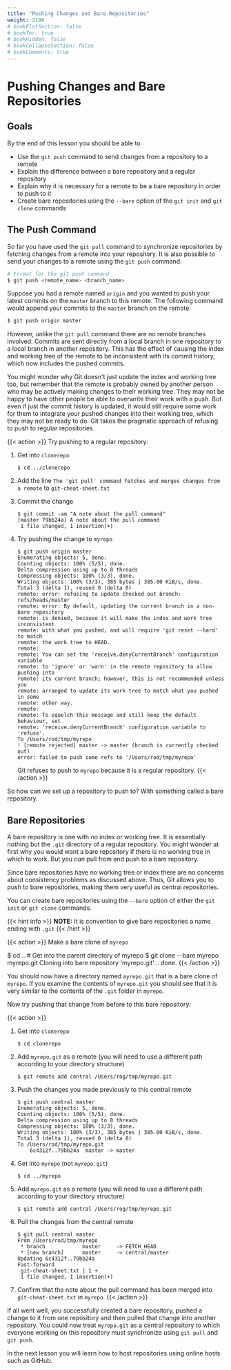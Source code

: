 ```yaml
---
title: "Pushing Changes and Bare Repositories"
weight: 2190
# bookFlatSection: false
# bookToc: true
# bookHidden: false
# bookCollapseSection: false
# bookComments: true
---
```


# Pushing Changes and Bare Repositories

## Goals

By the end of this lesson you should be able to

- Use the `git push` command to send changes from a repository to a remote
- Explain the difference between a bare repository and a regular repository
- Explain why it is necessary for a remote to be a bare repository in order to push to it
- Create bare repositories using the `--bare` option of the `git init` and `git clone` commands

## The Push Command

So far you have used the `git pull` command to synchronize repositories by fetching changes from a remote into your repository.  It is also possible to send your changes to a remote using the `git push` command.  

```sh
# Format for the git push command
$ git push <remote_name> <branch_name>
```

Suppose you had a remote named `origin` and you wanted to push your latest commits on the `master` branch to this remote.  The following command would append your commits to the `master` branch on the remote:

```sh
$ git push origin master
```

However, unlike the `git pull` command there are no remote branches involved.  Commits are sent directly from a local branch in one repository to a local branch in another repository.  This has the effect of causing the index and working tree of the remote to be inconsistent with its commit history, which now includes the pushed commits.

You might wonder why Git doesn't just update the index and working tree too, but remember that the remote is probably owned by another person who may be actively making changes to their working tree. They may not be happy to have other people be able to overwrite their work with a push.  But even if just the commit history is updated, it would still require some work for them to integrate your pushed changes into their working tree, which they may not be ready to do.  Git takes the pragmatic approach of refusing to push to regular repositories.

{{< action >}}
Try pushing to a regular repository:
1. Get into `clonerepo`
    ```text
    $ cd ../clonerepo
    ```
2. Add the line `The 'git pull' command fetches and merges changes from a remote` to `git-cheat-sheet.txt`
3. Commit the change
    ```text
    $ git commit -am "A note about the pull command"
    [master 79bb24a] A note about the pull command
     1 file changed, 1 insertion(+)
    ```
4. Try pushing the change to `myrepo`
    ```text
    $ git push origin master
    Enumerating objects: 5, done.
    Counting objects: 100% (5/5), done.
    Delta compression using up to 8 threads
    Compressing objects: 100% (3/3), done.
    Writing objects: 100% (3/3), 385 bytes | 385.00 KiB/s, done.
    Total 3 (delta 1), reused 0 (delta 0)
    remote: error: refusing to update checked out branch: refs/heads/master
    remote: error: By default, updating the current branch in a non-bare repository
    remote: is denied, because it will make the index and work tree inconsistent
    remote: with what you pushed, and will require 'git reset --hard' to match
    remote: the work tree to HEAD.
    remote: 
    remote: You can set the 'receive.denyCurrentBranch' configuration variable
    remote: to 'ignore' or 'warn' in the remote repository to allow pushing into
    remote: its current branch; however, this is not recommended unless you
    remote: arranged to update its work tree to match what you pushed in some
    remote: other way.
    remote: 
    remote: To squelch this message and still keep the default behaviour, set
    remote: 'receive.denyCurrentBranch' configuration variable to 'refuse'.
    To /Users/rod/tmp/myrepo
    ! [remote rejected] master -> master (branch is currently checked out)
    error: failed to push some refs to '/Users/rod/tmp/myrepo'
    ```

    Git refuses to push to `myrepo` because it is a regular repository.
{{< /action >}}

So how can we set up a repository to push to?  With something called a bare repository.

## Bare Repositories

A bare repository is one with no index or working tree.  It is essentially nothing but the `.git` directory of a regular repository.  You might wonder at first why you would want a bare repository if there is no working tree in which to work.  But you *can* pull from and push to a bare repository.

Since bare repositories have no working tree or index there are no concerns about consistency problems as discussed above.  Thus, Git allows you to push to bare repositories, making them very useful as central repositories.

You can create bare repositories using the `--bare` option of either the `git init` or `git clone` commands.

{{< hint info >}}
**NOTE:** It is convention to give bare repositories a name ending with `.git`
{{< /hint >}}

{{< action >}}
Make a bare clone of `myrepo`

$ cd ..   # Get into the parent directory of myrepo
$ git clone --bare myrepo myrepo.git
Cloning into bare repository 'myrepo.git'...
done.
{{< /action >}}

You should now have a directory named `myrepo.git` that is a bare clone of `myrepo`.  If you examine the contents of `myrepo.git` you should see that it is very similar to the contents of the `.git` folder in `myrepo`.

Now try pushing that change from before to this bare repository:

{{< action >}}
1. Get into `clonerepo`
    ```text
    $ cd clonerepo
    ```
2. Add `myrepo.git` as a remote (you will need to use a different path according to your directory structure)
    ```text
    $ git remote add central /Users/rog/tmp/myrepo.git
    ```
3. Push the changes you made previously to this central remote
    ```text
    $ git push central master
    Enumerating objects: 5, done.
    Counting objects: 100% (5/5), done.
    Delta compression using up to 8 threads
    Compressing objects: 100% (3/3), done.
    Writing objects: 100% (3/3), 385 bytes | 385.00 KiB/s, done.
    Total 3 (delta 1), reused 0 (delta 0)
    To /Users/rod/tmp/myrepo.git
        6c4312f..79bb24a  master -> master
4. Get into `myrepo` (not `myrepo.git`)
    ```text
    $ cd ../myrepo
    ```
5. Add `myrepo.git` as a remote (you will need to use a different path according to your directory structure)
    ```text
    $ git remote add central /Users/rog/tmp/myrepo.git
    ``` 
6. Pull the changes from the central remote
    ```text
    $ git pull central master
    From /Users/rod/tmp/myrepo
     * branch            master     -> FETCH_HEAD
     * [new branch]      master     -> central/master
    Updating 6c4312f..79bb24a
    Fast-forward
     git-cheat-sheet.txt | 1 +
     1 file changed, 1 insertion(+)
7. Confirm that the note about the pull command has been merged into `git-cheat-sheet.txt` in `myrepo`.
{{< /action >}}

If all went well, you successfully created a bare repository, pushed a change to it from one repository and then pulled that change into another repository.  You could now treat `myrepo.git` as a central repository to which everyone working on this repository must synchronize using `git pull` and `git push`.

In the next lesson you will learn how to host repositories using online hosts such as GitHub.